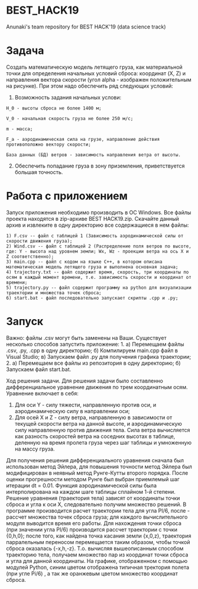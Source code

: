 # BEST_HACK19
Anunaki's team repository for BEST HACK'19 (data science track)
# Задача
Создать математическую модель летящего груза, как материальной точки для определения начальных условий сброса: координат (X, Z) и направления вектора скорости (угол alpha - изображен положительным на рисунке). При этом надо обеспечить ряд следующих условий:
  
  1. Возможность задания начальных услови:
  
    H_0 - высоты сброса не более 1400 м;
  
    V_0 - начальная скорость груза не более 250 м/с;
  
    m - масса;
  
    F_a - аэродинамическая сила на грузе, направление действия противоположно вектору скорости;
  
    База данных (БД) ветров - зависимость направления ветра от высоты.
  
  2. Обеспечить попадание груза в зону приземления, приветствуется большая точность.

# Работа с приложением
Запуск приложения необходимо производить в ОС Windows.
Все файлы проекта находятся в zip-архиве BEST HACK19.zip. Скачайте данный архив и извлеките в одну директорию все содержащиеся в нем файлы:
    
    1) F.csv -- файл с таблицей 1 (Зависимость аэродинамической силы от скорости движения груза);
    2) Wind.csv -- файл с таблицей 2 (Распределение поля ветров по высоте, где: Y - высота над уровнем земли; Wx, Wz - проекции ветра на ось X и Z соответственно);
    3) main.cpp -- файл с кодом на языке C++, в котором описана математическая модель летящего груза и выполнена основная задача;
    4) trajectory.txt -- файл содержит время, скорость, три координаты по осям в каждый момент времени, т.е. зависимость скорости и координат от времени;
    5) trajectory.py -- файл содержит программу на python для визуализации траектории и множества точек сброса; 
    6) start.bat - файл последовательно запускает скрипты .cpp и .py;
    
# Запуск
Важно: файлы .csv могут быть заменены на Ваши.
Существует несколько способов запустить приложение:
1.
  а) Перемещаем файлы .csv, .py, .cpp в одну директорию;
  б) Компилируем main.cpp файл в Visual Studio;
  в) Запускаем файл .py для получения графика траектории;
2. 
  а) Перемещаем все файлы из репозитория в одну директорию;
  б) Запускаем файл start.bat.
  
  Ход решения задачи.
  Для решения задачи было составленно дифференциальное уравнение движения по трем координатным осям. Уравнение включает в себя: 
1) Для оси Y - силу тяжести, направленную против оси, и аэродинамическую силу в направлении оси; 
2) Для осей X и Z - силу ветра, направленную в зависимости от текущей скорости ветра на данной высоте, и аэродинамическую силу направленную против движения тела. 
Сила ветра вычисляется как разность скоростей ветра на соседних высотах в таблице, деленную на время пролета груза через шаг таблицы и умноженную на массу груза. 

  Для получения решения дифференциального уравнения сначала был использован метод Эйлера, для повышения точности метод Эйлера был модифицирован в неявный метод Рунге-Кутты второго порядка. После оценки прогрешности методом Рунге был выбран приемлемый шаг итерации dt = 0.01. 
  Функция аэродинамической силы была интерполирована на каждом шаге таблицы сплайном 1-й степени. 
  Решение уравнения (траектория тела) зависят от координаты точки сброса и угла к оси Х, следовательно получим множество решений. В программе производится расчет траектории тела для угла PI/6, после - рассчет множества точек сброса груза; для каждого вычислительного модуля выводится время его работы. 
  Для нахождения точки сброса (при значении угла PI/6) производится рассчет траектории с точки {0,h,0}; после того, как найдена точка касания земли {x,0,z}, траектория парралельным переносом перемещается таким образом, чтобы точкой сброса оказалась {-x,h,-z}. Т.о. вычисляя вышеописанным способом траекторию тела, 
получаем множество пар из координат точки сброса и угла для данной координаты. 
  На графике, отображенном с помощью модулей Python, синим цветом отображена типичная тректория полета (при угле Pi/6) , а так же  оранжевым цветом множество координат сброса.

    
